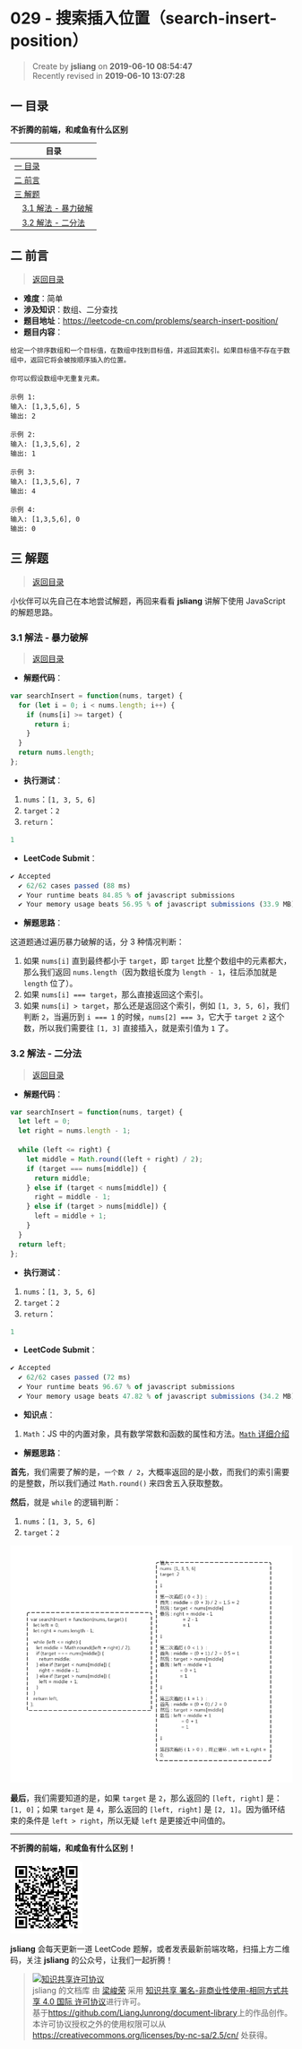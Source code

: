 029 - 搜索插入位置（search-insert-position）
===

> Create by **jsliang** on **2019-06-10 08:54:47**  
> Recently revised in **2019-06-10 13:07:28**

## <a name="chapter-one" id="chapter-one">一 目录</a>

**不折腾的前端，和咸鱼有什么区别**

| 目录 |
| --- | 
| [一 目录](#chapter-one) | 
| <a name="catalog-chapter-two" id="catalog-chapter-two"></a>[二 前言](#chapter-two) |
| <a name="catalog-chapter-three" id="catalog-chapter-three"></a>[三 解题](#chapter-three) |
| &emsp;[3.1 解法 - 暴力破解](#chapter-three-one) |
| &emsp;[3.2 解法 - 二分法](#chapter-three-two) |

## <a name="chapter-two" id="chapter-two">二 前言</a>

> [返回目录](#chapter-one)

* **难度**：简单
* **涉及知识**：数组、二分查找
* **题目地址**：https://leetcode-cn.com/problems/search-insert-position/
* **题目内容**：

```
给定一个排序数组和一个目标值，在数组中找到目标值，并返回其索引。如果目标值不存在于数组中，返回它将会被按顺序插入的位置。

你可以假设数组中无重复元素。

示例 1:
输入: [1,3,5,6], 5
输出: 2

示例 2:
输入: [1,3,5,6], 2
输出: 1

示例 3:
输入: [1,3,5,6], 7
输出: 4

示例 4:
输入: [1,3,5,6], 0
输出: 0
```

## <a name="chapter-three" id="chapter-three">三 解题</a>

> [返回目录](#chapter-one)

小伙伴可以先自己在本地尝试解题，再回来看看 **jsliang** 讲解下使用 JavaScript 的解题思路。

### <a name="chapter-three-one" id="chapter-three-one">3.1 解法 - 暴力破解</a>

> [返回目录](#chapter-one)

* **解题代码**：

```js
var searchInsert = function(nums, target) {
  for (let i = 0; i < nums.length; i++) {
    if (nums[i] >= target) {
      return i;
    }
  }
  return nums.length;
};
```

* **执行测试**：

1. `nums`：`[1, 3, 5, 6]`
2. `target`：`2`
3. `return`：

```js
1
```

* **LeetCode Submit**：

```js
✔ Accepted
  ✔ 62/62 cases passed (88 ms)
  ✔ Your runtime beats 84.85 % of javascript submissions
  ✔ Your memory usage beats 56.95 % of javascript submissions (33.9 MB)
```

* **解题思路**：

这道题通过遍历暴力破解的话，分 3 种情况判断：

1. 如果 `nums[i]` 直到最终都小于 `target`，即 `target` 比整个数组中的元素都大，那么我们返回 `nums.length`（因为数组长度为 `length - 1`，往后添加就是 `length` 位了）。
2. 如果 `nums[i] === target`，那么直接返回这个索引。
3. 如果 `nums[i] > target`，那么还是返回这个索引，例如 `[1, 3, 5, 6]`，我们判断 `2`，当遍历到 `i === 1` 的时候，`nums[2] === 3`，它大于 `target 2` 这个数，所以我们需要往 `[1, 3]` 直接插入，就是索引值为 `1` 了。

### <a name="chapter-three-two" id="chapter-three-two">3.2 解法 - 二分法</a>

> [返回目录](#chapter-one)

* **解题代码**：

```js
var searchInsert = function(nums, target) {
  let left = 0;
  let right = nums.length - 1;
  
  while (left <= right) {
    let middle = Math.round((left + right) / 2);
    if (target === nums[middle]) {
      return middle;
    } else if (target < nums[middle]) {
      right = middle - 1;
    } else if (target > nums[middle]) {
      left = middle + 1;
    }
  } 
  return left;
};
```

* **执行测试**：

1. `nums`：`[1, 3, 5, 6]`
2. `target`：`2`
3. `return`：

```js
1
```

* **LeetCode Submit**：

```js
✔ Accepted
  ✔ 62/62 cases passed (72 ms)
  ✔ Your runtime beats 96.67 % of javascript submissions
  ✔ Your memory usage beats 47.82 % of javascript submissions (34.2 MB)
```

* **知识点**：

1. `Math`：JS 中的内置对象，具有数学常数和函数的属性和方法。[`Math` 详细介绍](https://github.com/LiangJunrong/document-library/blob/master/JavaScript-library/JavaScript/Object/Math.md)

* **解题思路**：

**首先**，我们需要了解的是，`一个数 / 2`，大概率返回的是小数，而我们的索引需要的是整数，所以我们通过 `Math.round()` 来四舍五入获取整数。

**然后**，就是 `while` 的逻辑判断：

1. `nums`：`[1, 3, 5, 6]`
2. `target`：`2`

![图](../../../public-repertory/img/other-algorithm-029-1.png)

**最后**，我们需要知道的是，如果 `target` 是 `2`，那么返回的 `[left, right]` 是：`[1, 0]`；如果 `target` 是 `4`，那么返回的 `[left, right]` 是 `[2, 1]`。因为循环结束的条件是 `left > right`，所以无疑 `left` 是更接近中间值的。

---

**不折腾的前端，和咸鱼有什么区别！**

![图](../../../public-repertory/img/z-small-wechat-public-address.jpg)

**jsliang** 会每天更新一道 LeetCode 题解，或者发表最新前端攻略，扫描上方二维码，关注 **jsliang** 的公众号，让我们一起折腾！

> <a rel="license" href="http://creativecommons.org/licenses/by-nc-sa/4.0/"><img alt="知识共享许可协议" style="border-width:0" src="https://i.creativecommons.org/l/by-nc-sa/4.0/88x31.png" /></a><br /><span xmlns:dct="http://purl.org/dc/terms/" property="dct:title">jsliang 的文档库</span> 由 <a xmlns:cc="http://creativecommons.org/ns#" href="https://github.com/LiangJunrong/document-library" property="cc:attributionName" rel="cc:attributionURL">梁峻荣</a> 采用 <a rel="license" href="http://creativecommons.org/licenses/by-nc-sa/4.0/">知识共享 署名-非商业性使用-相同方式共享 4.0 国际 许可协议</a>进行许可。<br />基于<a xmlns:dct="http://purl.org/dc/terms/" href="https://github.com/LiangJunrong/document-library" rel="dct:source">https://github.com/LiangJunrong/document-library</a>上的作品创作。<br />本许可协议授权之外的使用权限可以从 <a xmlns:cc="http://creativecommons.org/ns#" href="https://creativecommons.org/licenses/by-nc-sa/2.5/cn/" rel="cc:morePermissions">https://creativecommons.org/licenses/by-nc-sa/2.5/cn/</a> 处获得。